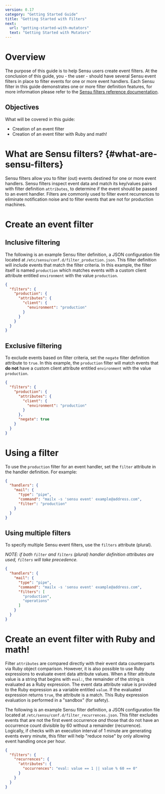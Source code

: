 ```yaml
---
version: 0.17
category: "Getting Started Guide"
title: "Getting Started with Filters"
next:
  url: "getting-started-with-mutators"
  text: "Getting Started with Mutators"
---
```


# Overview

The purpose of this guide is to help Sensu users create event filters. At the conclusion of this guide, you - the user - should have several Sensu event filters in place to filter events for one or more event handlers. Each Sensu filter in this guide demonstrates one or more filter definition features, for more information please refer to the [Sensu filters reference documentation](filters).

## Objectives

What will be covered in this guide:

- Creation of an event filter
- Creation of an event filter with Ruby and math!

# What are Sensu filters? {#what-are-sensu-filters}

Sensu filters allow you to filter (out) events destined for one or more event handlers. Sensu filters inspect event data and match its key/values pairs with filter definition `attributes`, to determine if the event should be passed to an event handler. Filters are commonly used to filter event recurrences to eliminate notification noise and to filter events that are not for production machines.

# Create an event filter

## Inclusive filtering

The following is an example Sensu filter definition, a JSON configuration file located at `/etc/sensu/conf.d/filter_production.json`. This filter definition will include events that match the filter criteria. In this example, the filter itself is named `production` which matches events with a custom client attribute entitled `environment` with the value `production`. 

~~~ json
{
  "filters": {
    "production": {
      "attributes": {
        "client": {
          "environment": "production"
        }
      }
    }
  }
}
~~~

## Exclusive filtering 

To exclude events based on filter criteria, set the `negate` filter definition attribute to `true`. In this example, the `production` filter will match events that **do not** have a custom client attribute entitled `environment` with the value `production`. 

~~~ json
{
  "filters": {
    "production": {
      "attributes": {
        "client": {
          "environment": "production"
        }
      },
      "negate": true
    }
  }
}
~~~

# Using a filter

To use the `production` filter for an event handler, set the `filter` attribute in the handler definition. For example:

~~~ json
{
  "handlers": {
    "mail": {
      "type": "pipe",
      "command": "mailx -s 'sensu event' example@address.com",
      "filter": "production"
    }
  }
}
~~~

## Using multiple filters 

To specify multiple Sensu event filters, use the `filters` attribute (plural).

_NOTE: if both `filter` and `filters` (plural) handler definition attributes are used, `filters` will take precedence._

~~~ json
{
  "handlers": {
    "mail": {
      "type": "pipe",
      "command": "mailx -s 'sensu event' example@address.com",
      "filters": [
        "production",
        "operations"
      ]
    }
  }
}
~~~

# Create an event filter with Ruby and math!

Filter `attributes` are compared directly with their event data counterparts via Ruby object comparison. However, it is also possible to use Ruby expressions to evaluate event data attribute values. When a filter attribute value is a string that begins with `eval:`, the remainder of the string is evaluated as a Ruby expression. The event data attribute value is provided to the Ruby expression as a variable entitled `value`. If the evaluated expression returns `true`, the attribute is a match. This Ruby expression evaluation is performed in a "sandbox" (for safety).

The following is an example Sensu filter definition, a JSON configuration file located at `/etc/sensu/conf.d/filter_recurrences.json`. This filter excludes events that are not the first event occurrence _and_ those that do not have an occurrence count divisible by 60 without a remainder (recurrence). Logically, if checks with an execution interval of 1 minute are generating events every minute, this filter will help "reduce noise" by only allowing event handling once per hour.

~~~ json
{
  "filters": {
    "recurrences": {
      "attributes": {
        "occurrences": "eval: value == 1 || value % 60 == 0"
      }
    }
  }
}
~~~
